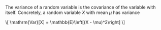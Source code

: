 The variance of a random variable is the covariance of the variable with itself. Concretely, a random variable $X$ with mean $\mu$ has variance

\\[
\mathrm{Var}[X] = \mathbb{E}\left[(X - \mu)^2\right]
\\]